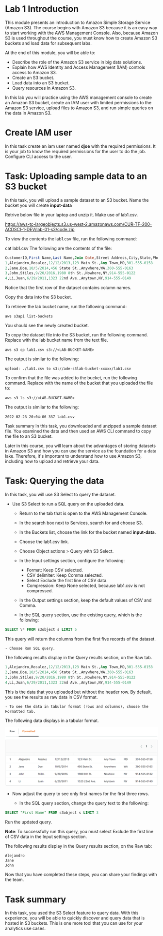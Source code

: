 # Lab 1 Introduction

This module presents an introduction to Amazon Simple Storage Service (Amazon S3). The course begins with Amazon S3 because it is an easy way to start working with the AWS Management Console. Also, because Amazon S3 is used throughout the course, you must know how to create Amazon S3 buckets and load data for subsequent labs.

At the end of this module, you will be able to:

- Describe the role of the Amazon S3 service in big data solutions.
- Explain how AWS Identity and Access Management (IAM) controls access to Amazon S3.
- Create an S3 bucket.
- Load data into an S3 bucket.
- Query resources in Amazon S3.

In this lab you will practice using the AWS management console to create an Amazon S3 bucket, create an IAM user with limited permissions to the Amazon S3 service, upload files to Amazon S3, and run simple queries on the data in Amazon S3.

# Create IAM user

In this task create an iam user named **djoe** with the required permissions. It is your job to know the required permissions for the user to do the job. Configure CLI access to the user.

# Task: Uploading sample data to an S3 bucket

In this task, you will upload a sample dataset to an S3 bucket. Name the bucket you will create **input-data**

Retrive below file in your laptop and unzip it. Make use of lab1.csv.

https://aws-tc-largeobjects.s3.us-west-2.amazonaws.com/CUR-TF-200-ACDSCI-1-DEV/lab-01-s3/code.zip

To view the contents the lab1.csv file, run the following command:

cat lab1.csv
The following are the contents of the file:

```sql
CustomerID,First Name,Last Name,Join Date,Street Address,City,State,Phone
1,Alejandro,Rosalez,12/12/2013,123 Main St.,Any Town,MD,301-555-0158
2,Jane,Doe,10/5/2014,456 State St.,Anywhere,WA,360-555-0163
3,John,Stiles,9/20/2016,1980 8th St.,Nowhere,NY,914-555-0122
4,Li,Juan,6/29/2011,1323 22nd Ave.,Anytown,NY,914-555-0149
```

Notice that the first row of the dataset contains column names.

Copy the data into the S3 bucket.

To retrieve the lab bucket name, run the following command:

`aws s3api list-buckets`

You should see the newly created bucket.

To copy the dataset file into the S3 bucket, run the following command. Replace <LAB-BUCKET-NAME> with the lab bucket name from the text file.

`aws s3 cp lab1.csv s3://<LAB-BUCKET-NAME>`

The output is similar to the following:

`upload: ./lab1.csv to s3://ade-s3lab-bucket-xxxxx/lab1.csv`

To confirm that the file was added to the bucket, run the following command. Replace <LAB-BUCKET-NAME> with the name of the bucket that you uploaded the file to:

`aws s3 ls s3://<LAB-BUCKET-NAME>`

The output is similar to the following:

`2022-02-23 20:04:06 337 lab1.csv`

Task summary
In this task, you downloaded and unzipped a sample dataset file. You examined the data and then used an AWS CLI command to copy the file to an S3 bucket.

Later in this course, you will learn about the advantages of storing datasets in Amazon S3 and how you can use the service as the foundation for a data lake. Therefore, it's important to understand how to use Amazon S3, including how to upload and retrieve your data.

# Task: Querying the data

In this task, you will use S3 Select to query the dataset.

- Use S3 Select to run a SQL query on the uploaded data.

  - Return to the tab that is open to the AWS Management Console.
  - In the search box next to Services, search for and choose S3.
  - In the Buckets list, choose the link for the bucket named **input-data**.

  - Choose the lab1.csv link.

  - Choose Object actions > Query with S3 Select.

  - In the Input settings section, configure the following:

    - Format: Keep CSV selected.
    - CSV delimiter: Keep Comma selected.
    - Select Exclude the first line of CSV data.
    - Compression: Keep None selected, because lab1.csv is not compressed.

  - In the Output settings section, keep the default values of CSV and Comma.

  - In the SQL query section, use the existing query, which is the following:

```sql
SELECT \* FROM s3object s LIMIT 5
```

This query will return the columns from the first five records of the dataset.

    - Choose Run SQL query.

The following results display in the Query results section, on the Raw tab.

```sql
1,Alejandro,Rosalez,12/12/2013,123 Main St.,Any Town,MD,301-555-0158
2,Jane,Doe,10/5/2014,456 State St.,Anywhere,WA,360-555-0163
3,John,Stiles,9/20/2016,1980 8th St.,Nowhere,NY,914-555-0122
4,Li,Juan,6/29/2011,1323 22nd Ave.,Anytown,NY,914-555-0149
```

This is the data that you uploaded but without the header row. By default, you see the results as raw data in CSV format.

    - To see the data in tabular format (rows and columns), choose the Formatted tab.

The following data displays in a tabular format.

![Tabular data formatted query results](formatted_query_results.png)

- Now adjust the query to see only first names for the first three rows.

  - In the SQL query section, change the query text to the following:

```sql
SELECT "First Name" FROM s3object s LIMIT 3
```

Run the updated query.

**Note**: To successfully run this query, you must select Exclude the first line of CSV data in the Input settings section.

The following results display in the Query results section, on the Raw tab:

```
Alejandro
Jane
John
```

Now that you have completed these steps, you can share your findings with the team.

# Task summary

In this task, you used the S3 Select feature to query data. With this experience, you will be able to quickly discover and query data that is hosted in S3 buckets. This is one more tool that you can use for your analytics use cases.
